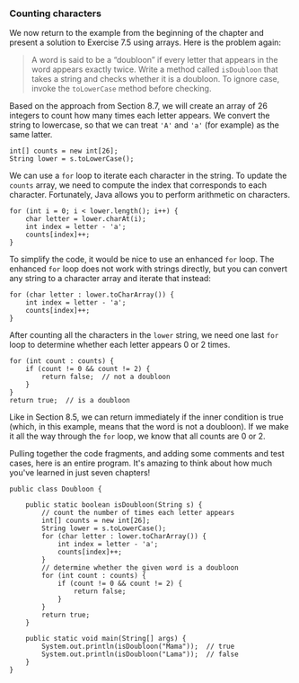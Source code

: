###  Counting characters


We now return to the example from the beginning of the chapter and present a solution to Exercise 7.5 using arrays.
Here is the problem again:



> A word is said to be a “doubloon” if every letter that appears in the word appears exactly twice.
> Write a method called `isDoubloon` that takes a string and checks whether it is a doubloon.
> To ignore case, invoke the `toLowerCase` method before checking.


Based on the approach from Section 8.7, we will create an array of 26 integers to count how many times each letter appears.
We convert the string to lowercase, so that we can treat `'A'` and `'a'` (for example) as the same latter.

```code
int[] counts = new int[26];
String lower = s.toLowerCase();
```

We can use a `for` loop to iterate each character in the string.
To update the `counts` array, we need to compute the index that corresponds to each character.
Fortunately, Java allows you to perform arithmetic on characters.

```code
for (int i = 0; i < lower.length(); i++) {
    char letter = lower.charAt(i);
    int index = letter - 'a';
    counts[index]++;
}
```


To simplify the code, it would be nice to use an enhanced `for` loop.
The enhanced `for` loop does not work with strings directly, but you can convert any string to a character array and iterate that instead:

```code
for (char letter : lower.toCharArray()) {
    int index = letter - 'a';
    counts[index]++;
}
```

After counting all the characters in the `lower` string, we need one last `for` loop to determine whether each letter appears 0 or 2 times.

```code
for (int count : counts) {
    if (count != 0 && count != 2) {
        return false;  // not a doubloon
    }
}
return true;  // is a doubloon
```

Like in Section 8.5, we can return immediately if the inner condition is true (which, in this example, means that the word is not a doubloon).
If we make it all the way through the `for` loop, we know that all counts are 0 or 2.

Pulling together the code fragments, and adding some comments and test cases, here is an entire program.
It's amazing to think about how much you've learned in just seven chapters!


```code
public class Doubloon {

    public static boolean isDoubloon(String s) {
        // count the number of times each letter appears
        int[] counts = new int[26];
        String lower = s.toLowerCase();
        for (char letter : lower.toCharArray()) {
            int index = letter - 'a';
            counts[index]++;
        }
        // determine whether the given word is a doubloon
        for (int count : counts) {
            if (count != 0 && count != 2) {
                return false;
            }
        }
        return true;
    }

    public static void main(String[] args) {
        System.out.println(isDoubloon("Mama"));  // true
        System.out.println(isDoubloon("Lama"));  // false
    }
}
```